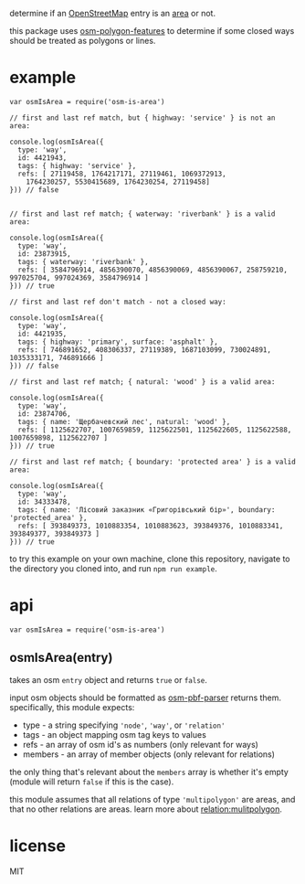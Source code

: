 determine if an [OpenStreetMap](http://openstreetmap.org/) entry is an [area](https://wiki.openstreetmap.org/wiki/Area) or not.

this package uses
[osm-polygon-features](https://www.npmjs.com/package/osm-polygon-features) to
determine if some closed ways should be treated as polygons or lines.

# example

```
var osmIsArea = require('osm-is-area')

// first and last ref match, but { highway: 'service' } is not an area:

console.log(osmIsArea({
  type: 'way',
  id: 4421943,
  tags: { highway: 'service' },
  refs: [ 27119458, 1764217171, 27119461, 1069372913,
    1764230257, 5530415689, 1764230254, 27119458]
})) // false


// first and last ref match; { waterway: 'riverbank' } is a valid area:

console.log(osmIsArea({
  type: 'way',
  id: 23873915,
  tags: { waterway: 'riverbank' },
  refs: [ 3584796914, 4856390070, 4856390069, 4856390067, 258759210, 997025704, 997024369, 3584796914 ]
})) // true

// first and last ref don't match - not a closed way:

console.log(osmIsArea({
  type: 'way',
  id: 4421935,
  tags: { highway: 'primary', surface: 'asphalt' },
  refs: [ 746891652, 408306337, 27119389, 1687103099, 730024891, 1035333171, 746891666 ]
})) // false

// first and last ref match; { natural: 'wood' } is a valid area:

console.log(osmIsArea({
  type: 'way',
  id: 23874706,
  tags: { name: 'Щербачевский лес', natural: 'wood' },
  refs: [ 1125622707, 1007659859, 1125622501, 1125622605, 1125622588, 1007659898, 1125622707 ]
})) // true

// first and last ref match; { boundary: 'protected area' } is a valid area:

console.log(osmIsArea({
  type: 'way',
  id: 34333478,
  tags: { name: 'Лісовий заказник «Григорівський бір»', boundary: 'protected_area' },
  refs: [ 393849373, 1010883354, 1010883623, 393849376, 1010883341, 393849377, 393849373 ]
})) // true
```

to try this example on your own machine, clone this repository, navigate to the
directory you cloned into, and run `npm run example`.

# api

```
var osmIsArea = require('osm-is-area')
```

## osmIsArea(entry)

takes an osm `entry` object and returns `true` or `false`.

input osm objects should be formatted as
[osm-pbf-parser](https://www.npmjs.com/package/osm-pbf-parser) returns them.
specifically, this module expects:

* type - a string specifying `'node'`, `'way'`, or `'relation'`
* tags - an object mapping osm tag keys to values
* refs - an array of osm id's as numbers (only relevant for ways)
* members - an array of member objects (only relevant for relations)

the only thing that's relevant about the `members` array is whether it's empty
(module will return `false` if this is the case).

this module assumes that all relations of type `'multipolygon'` are areas, and
that no other relations are areas. learn more about
[relation:mulitpolygon](https://wiki.openstreetmap.org/wiki/Relation:multipolygon).

# license

MIT
